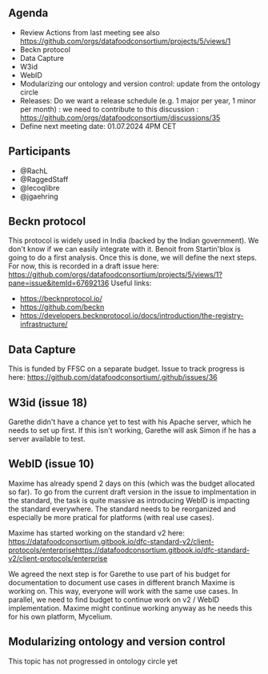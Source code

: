 ## Agenda
- Review Actions from last meeting see also https://github.com/orgs/datafoodconsortium/projects/5/views/1
- Beckn protocol
- Data Capture
- W3id
- WebID
- Modularizing our ontology and version control: update from the ontology circle
- Releases: Do we want a release schedule (e.g. 1 major per year, 1 minor per month) : we need to contribute to this discussion : https://github.com/orgs/datafoodconsortium/discussions/35
- Define next meeting date: 01.07.2024 4PM CET

## Participants

- @RachL
- @RaggedStaff
- @lecoqlibre
- @jgaehring

## Beckn protocol

This protocol is widely used in India (backed by the Indian government). We don't know if we can easily integrate with it. Benoit from Startin'blox is going to do a first analysis. 
Once this is done, we will define the next steps. For now, this is recorded in a draft issue here: https://github.com/orgs/datafoodconsortium/projects/5/views/1?pane=issue&itemId=67692136
Useful links: 
- https://becknprotocol.io/
- https://github.com/beckn
- https://developers.becknprotocol.io/docs/introduction/the-registry-infrastructure/

## Data Capture

This is funded by FFSC on a separate budget. Issue to track progress is here: https://github.com/datafoodconsortium/.github/issues/36

## W3id (issue 18)

Garethe didn't have a chance yet to test with his Apache server, which he needs to set up first. If this isn't working, Garethe will ask Simon if he has a server available to test.

## WebID (issue 10)

Maxime has already spend 2 days on this (which was the budget allocated so far). To go from the current draft version in the issue to implmentation in the standard, the task is quite massive as introducing WebID is impacting the standard everywhere. 
The standard needs to be reorganized and especially be more pratical for platforms (with real use cases).

Maxime has started working on the standard v2 here: https://datafoodconsortium.gitbook.io/dfc-standard-v2/client-protocols/enterprisehttps://datafoodconsortium.gitbook.io/dfc-standard-v2/client-protocols/enterprise

We agreed the next step is for Garethe to use part of his budget for documentation to document use cases in different branch Maxime is working on. This way, everyone will work with the same use cases.
In parallel, we need to find budget to continue work on v2 / WebID implementation. Maxime might continue working anyway as he needs this for his own platform, Mycelium.

## Modularizing ontology and version control

This topic has not progressed in ontology circle yet

